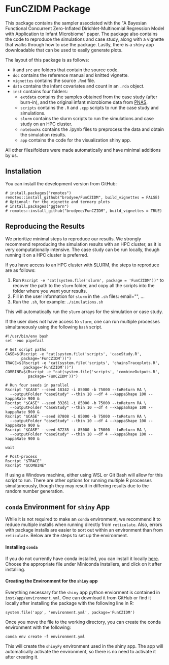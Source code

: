 # FunCZIDM Package

This package contains the sampler associated with the "A Bayesian Functional 
Concurrent Zero-Inflated Dirichlet-Multinomial Regression Model with Application
to Infant Microbiome" paper. The package also contains the code to reproduce the
simulations and case study, along with a vignette that walks through how to use 
the package. Lastly, there is a `shiny` app downloadable that can be used to 
easily generate plots.

The layout of this package is as follows:

- `R` and `src` are folders that contain the source code.
- `doc` contains the reference manual and knitted vignette.
- `vignettes` contains the source `.Rmd` file.
- `data` contains the infant covariates and count in an `.rda` object.
- `inst` contains four folders:
  - `extdata` contains the samples obtained from the case study (after burn-in), 
     and the original infant microbiome data from 
     [PNAS](https://www.pnas.org/doi/full/10.1073/pnas.1409497111#data-availability).
  - `scripts` contains the `.R` and `.cpp` scripts to run the case study and 
    simulations.
  - `slurm` contains the slurm scripts to run the simulations and case study on 
    an HPC cluster.
  - `notebooks` contains the .ipynb files to preprocess the data and obtain the
    simulation results.
  - `app` contains the code for the visualization shiny app.

All other files/folders were made automatically and have minimal additions by 
us.

## Installation

You can install the development version from GitHub:

```
# install.packages("remotes")
remotes::install_github("brodyee/FunCZIDM", build_vignettes = FALSE)
# Optional: for the vignette and ternary plots
# install.packages("ggtern")
# remotes::install_github("brodyee/FunCZIDM", build_vignettes = TRUE)
```

## Reproducing the Results

We prioritize minimal steps to reproduce our results. We strongly recommend 
reproducing the simulation results with an HPC cluster, as it is very 
computationally intensive. The case study can be run locally, though running it 
on a HPC cluster is preferred. 

If you have access to an HPC cluster with SLURM, the steps to reproduce are as 
follows:

1) Run `Rscript -e "cat(system.file('slurm', package = 'FunCZIDM'))"` to recover
   the path to the `slurm` folder, and copy all the scripts into the folder where 
   you want your results.
2) Fill in the user information for `slurm` in the `.sh` files: email="", ...
3) Run the `.sh`, for example:
   `./simulations.sh`

This will automatically run the `slurm` arrays for the simulation or case study.

If the user does not have access to `slurm`, one can run multiple processes 
simultaneously using the following `bash` script.  

```
#!/usr/bin/env bash
set -euo pipefail

# Get script paths
CASE=$(Rscript -e "cat(system.file('scripts', 'caseStudy.R',
       package='FunCZIDM'))")
TRACE=$(Rscript -e "cat(system.file('scripts', 'chainsTraceplots.R',
        package='FunCZIDM'))")
COMBINE=$(Rscript -e "cat(system.file('scripts', 'combineOutputs.R',
          package='FunCZIDM'))")

# Run four seeds in parallel
Rscript "$CASE" --seed 18342 -i 85000 -b 75000 --toReturn RA \
  --outputFolder "caseStudy" --thin 10 --df 4 --kappaShape 100 --kappaRate 900 &
Rscript "$CASE" --seed 33261 -i 85000 -b 75000 --toReturn RA \
  --outputFolder "caseStudy" --thin 10 --df 4 --kappaShape 100 --kappaRate 900 &
Rscript "$CASE" --seed 87808 -i 85000 -b 75000 --toReturn RA \
  --outputFolder "caseStudy" --thin 10 --df 4 --kappaShape 100 --kappaRate 900 &
Rscript "$CASE" --seed 67235 -i 85000 -b 75000 --toReturn RA \
  --outputFolder "caseStudy" --thin 10 --df 4 --kappaShape 100 --kappaRate 900 &

wait

# Post-process
Rscript "$TRACE"
Rscript "$COMBINE"
```

If using a Windows machine, either using WSL or Git Bash will allow for this 
script to run. There are other options for running multiple R processes 
simultaneously, though they may result in differing results due to the random
number generation.

## `conda` Environment for `shiny` App

While it is not required to make an `conda` environment, we recommend it to 
reduce multiple installs when running directly from `reticulate`. Also, errors
with package installs are easier to sort out within an environment than from 
`reticulate`. Below are the steps to set up the environment.

#### Installing `conda`

If you do not currently have conda installed, you can install it locally 
[here](https://www.anaconda.com/download/success). Choose the appropriate file 
under Miniconda Installers, and click on it after installing.

#### Creating the Environment for the `shiny` app

Everything necessary for the `shiny` app python enviorment is contained in
`inst/app/environment.yml`. One can download it from GitHub or find it locally 
after installing the package with the following line in R:

```
system.file('app', 'environment.yml', package='FunCZIDM')
```

Once you move the file to the working directory, you can create the conda 
environment with the following:

```
conda env create -f environment.yml
```

This will create the `shinyPy` environment used in the shiny app. The app 
will automatically activate the environment, so there is no need to activate it 
after creating it.